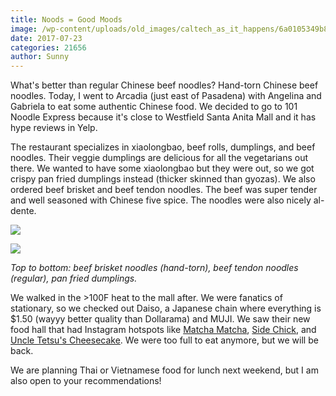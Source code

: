 ```yaml
---
title: Noods = Good Moods
image: /wp-content/uploads/old_images/caltech_as_it_happens/6a0105349b8251970b01b8d294775e970c.jpg
date: 2017-07-23
categories: 21656
author: Sunny
---
```






























What's better than regular Chinese beef noodles? Hand-torn Chinese beef noodles. Today, I went to Arcadia (just east of Pasadena) with Angelina and Gabriela to eat some authentic Chinese food. We decided to go to 101 Noodle Express because it's close to Westfield Santa Anita Mall and it has hype reviews in Yelp.


The restaurant specializes in xiaolongbao, beef rolls, dumplings, and beef noodles. Their veggie dumplings are delicious for all the vegetarians out there. We wanted to have some xiaolongbao but they were out, so we got crispy pan fried dumplings instead (thicker skinned than gyozas). We also ordered beef brisket and beef tendon noodles. The beef was super tender and well seasoned with Chinese five spice. The noodles were also nicely al-dente.




![](/old_images/caltech_as_it_happens/6a0105349b8251970b01bb09ad6518970d.jpg)




![](/old_images/caltech_as_it_happens/6a0105349b8251970b01bb09ad651c970d.jpg)


*Top to bottom: beef brisket noodles (hand-torn), beef tendon noodles (regular), pan fried dumplings.*

We walked in the &gt;100F heat to the mall after. We were fanatics of stationary, so we checked out Daiso, a Japanese chain where everything is $1.50 (wayyy better quality than Dollarama) and MUJI. We saw their new food hall that had Instagram hotspots like [Matcha Matcha](https://www.yelp.com/biz/matcha-matcha-arcadia-2), [Side Chick](https://www.instagram.com/explore/locations/1715737002008168/side-chick/), and [Uncle Tetsu's Cheesecake](https://www.laweekly.com/restaurants/las-latest-dessert-craze-is-uncle-tetsu-cheesecake-7789883). We were too full to eat anymore, but we will be back.


We are planning Thai or Vietnamese food for lunch next weekend, but I am also open to your recommendations!

